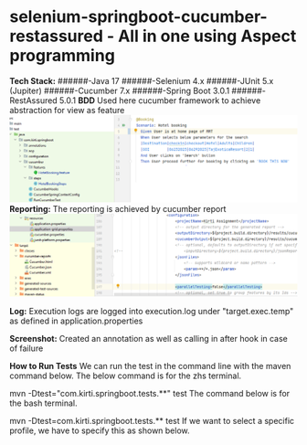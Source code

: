 # selenium-springboot-cucumber-restassured - All in one using Aspect programming

**Tech Stack:**
######-Java 17
######-Selenium 4.x
######-JUnit 5.x (Jupiter)
######-Cucumber 7.x
######-Spring Boot 3.0.1
######-RestAssured 5.0.1
**BDD**
Used here cucumber framework to achieve abstraction for view as feature 
![img_1.png](img_1.png)
**Reporting:**
The reporting is achieved by cucumber report 
![img.png](img.png)

**Log:**
Execution logs are logged into execution.log under "target.exec.temp" as defined in application.properties 

**Screenshot:** 
Created an annotation as well as calling in after hook in case of failure 

**How to Run Tests**
We can run the test in the command line with the maven command below. The below command is for the zhs terminal.

mvn -Dtest="com.kirti.springboot.tests.**" test
The command below is for the bash terminal.

mvn -Dtest=com.kirti.springboot.tests.** test
If we want to select a specific profile, we have to specify this as shown below.



